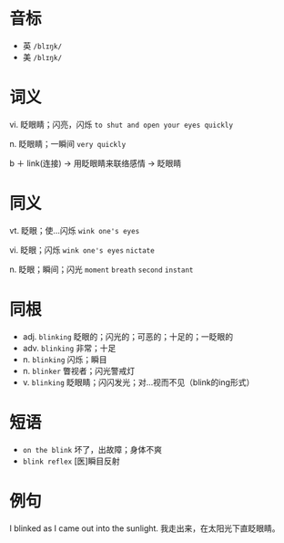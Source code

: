 # 音标

- 英 `/blɪŋk/`
- 美 `/blɪŋk/`

# 词义

vi. 眨眼睛；闪亮，闪烁
`to shut and open your eyes quickly`

n. 眨眼睛；一瞬间
`very quickly`



b ＋ link(连接) → 用眨眼睛来联络感情 → 眨眼睛

# 同义

vt. 眨眼；使…闪烁
`wink one's eyes`

vi. 眨眼；闪烁
`wink one's eyes` `nictate`

n. 眨眼；瞬间；闪光
`moment` `breath` `second` `instant`

# 同根

- adj. `blinking` 眨眼的；闪光的；可恶的；十足的；一眨眼的
- adv. `blinking` 非常；十足
- n. `blinking` 闪烁；瞬目
- n. `blinker` 瞥视者；闪光警戒灯
- v. `blinking` 眨眼睛；闪闪发光；对…视而不见（blink的ing形式）

# 短语

- `on the blink` 坏了，出故障；身体不爽
- `blink reflex` [医]瞬目反射

# 例句

I blinked as I came out into the sunlight.
我走出来，在太阳光下直眨眼睛。


